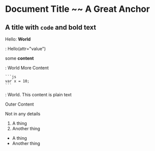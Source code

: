 # Document Title ~~ A Great Anchor

## A title with `code` and **bold text**

Hello: **World**

: Hello(attr="value")

  some **content**

  : World
    More Content

    ```js
    var x = 10;
    ```

  : World.
    This content is plain text

  Outer Content

Not in any details

1. A thing
1. Another thing

* A thing
* Another thing
